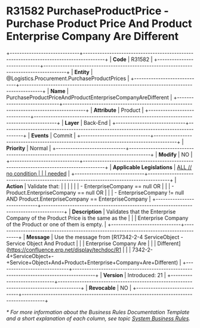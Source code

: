 ﻿---
erp.type: business-rule
erp.entity: Logistics.Procurement.PurchaseProductPrices
---

# R31582 PurchaseProductPrice - Purchase Product Price And Product Enterprise Company Are Different
+-----------------------------+---------------------------------------------------------------------------------------+
| **Code**                    | R31582                                                                                |
+-----------------------------+---------------------------------------------------------------------------------------+
| **Entity**                  | @Logistics.Procurement.PurchaseProductPrices                                          |
+-----------------------------+---------------------------------------------------------------------------------------+
| **Name**                    | PurchaseProductPriceAndProductEnterpriseCompanyAreDifferent                           |
+-----------------------------+---------------------------------------------------------------------------------------+
| **Attribute**               | Product                                                                               |
+-----------------------------+---------------------------------------------------------------------------------------+
| **Layer**                   | Back-End                                                                              |
+-----------------------------+---------------------------------------------------------------------------------------+
| **Events**                  | Commit                                                                                |
+-----------------------------+---------------------------------------------------------------------------------------+
| **Priority**                | Normal                                                                                |
+-----------------------------+---------------------------------------------------------------------------------------+
| **Modify**                  | NO                                                                                    |
+-----------------------------+---------------------------------------------------------------------------------------+
| **Applicable Legislations** | [ALL // no condition                                                                  |
|                             | needed](xref:applicable-legislations)                                                 |
+-----------------------------+---------------------------------------------------------------------------------------+
| **Action**                  | Validate that:                                                                        |
|                             |                                                                                       |
|                             | -   EnterpriseCompany == null OR                                                      |
|                             | -   Product.EnterpriseCompany == null OR                                              |
|                             | -   EnterpriseCompany != null AND Product.EnterpriseCompany == EnterpriseCompany      |
+-----------------------------+---------------------------------------------------------------------------------------+
| **Description**             | Validates that the Enterprise Company of the Product Price is the same as the         |
|                             | Enterprise Company оf the Product or one of them is empty.                            |
+-----------------------------+---------------------------------------------------------------------------------------+
| **Message**                 | Use the message from [R17342-2-4 ServiceObject - Service Object And Product           |
|                             | Enterprise Company Are                                                                |
|                             | Different](https://confluence.erp.net/display/techdoc/R1                              |
|                             | 7342-2-4+ServiceObject+-+Service+Object+And+Product+Enterprise+Company+Are+Different) |
+-----------------------------+---------------------------------------------------------------------------------------+
| **Version**                 | Introduced: 21                                                                        |
+-----------------------------+---------------------------------------------------------------------------------------+
| **Revocable**               | NO                                                                                    |
+-----------------------------+---------------------------------------------------------------------------------------+

*\* For more information about the Business Rules Documentation Template and a short explanation of each column, see
topic [System Business Rules](../templates/template-description-system-business-rules.md).*
